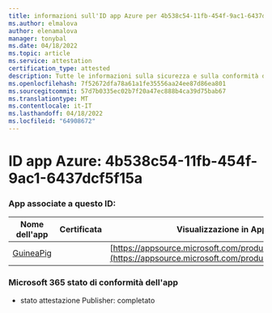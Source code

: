 ```yaml
---
title: informazioni sull'ID app Azure per 4b538c54-11fb-454f-9ac1-6437dcf5f15a
ms.author: elmalova
author: elenamalova
manager: tonybal
ms.date: 04/18/2022
ms.topic: article
ms.service: attestation
certification_type: attested
description: Tutte le informazioni sulla sicurezza e sulla conformità disponibili per 4b538c54-11fb-454f-9ac1-6437dcf5f15a.
ms.openlocfilehash: 7f52672dfa78a61a1fe35556aa24ee87d86ea801
ms.sourcegitcommit: 57d7b0335ec02b7f20a47ec888b4ca39d75bab67
ms.translationtype: MT
ms.contentlocale: it-IT
ms.lasthandoff: 04/18/2022
ms.locfileid: "64908672"
---
```

# <a name="azure-app-id-4b538c54-11fb-454f-9ac1-6437dcf5f15a"></a>ID app Azure: 4b538c54-11fb-454f-9ac1-6437dcf5f15a


### <a name="apps-associated-with-this-id"></a>App associate a questo ID:
| **Nome dell'app** | **Certificata** | **Visualizzazione in AppSource** |
|--------------|---------------|-----------------------|
| [GuineaPig](../forward/WA200003486.md) |  | [https://appsource.microsoft.com/product/office/WA200003486](https://appsource.microsoft.com/product/office/WA200003486) |

### <a name="microsoft-365-app-compliance-status"></a>Microsoft 365 stato di conformità dell'app
- stato attestazione Publisher: completato
